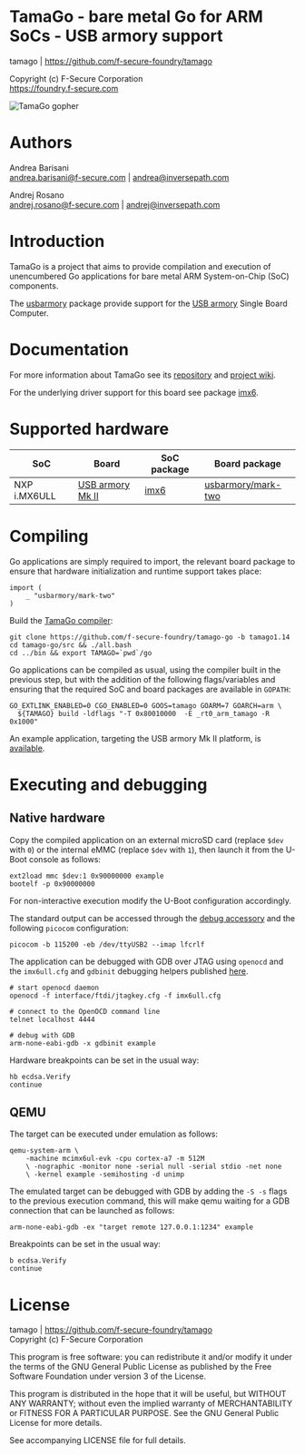 TamaGo - bare metal Go for ARM SoCs - USB armory support
========================================================

tamago | https://github.com/f-secure-foundry/tamago  

Copyright (c) F-Secure Corporation  
https://foundry.f-secure.com

![TamaGo gopher](https://github.com/f-secure-foundry/tamago/wiki/images/tamago.svg?sanitize=true)

Authors
=======

Andrea Barisani  
andrea.barisani@f-secure.com | andrea@inversepath.com  

Andrej Rosano  
andrej.rosano@f-secure.com   | andrej@inversepath.com  

Introduction
============

TamaGo is a project that aims to provide compilation and execution of
unencumbered Go applications for bare metal ARM System-on-Chip (SoC)
components.

The [usbarmory](https://github.com/f-secure-foundry/tamago/tree/master/usbarmory)
package provide support for the [USB armory](https://github.com/f-secure-foundry/usbarmory/wiki)
Single Board Computer.

Documentation
=============

For more information about TamaGo see its
[repository](https://github.com/f-secure-foundry/tamago) and
[project wiki](https://github.com/f-secure-foundry/tamago/wiki).

For the underlying driver support for this board see package
[imx6](https://github.com/f-secure-foundry/tamago/tree/master/imx6).

Supported hardware
==================

| SoC           | Board                                                                  | SoC package                                                         | Board package                                                                                   |
|---------------|------------------------------------------------------------------------|---------------------------------------------------------------------|-------------------------------------------------------------------------------------------------|
| NXP i.MX6ULL  | [USB armory Mk II](https://github.com/f-secure-foundry/usbarmory/wiki) | [imx6](https://github.com/f-secure-foundry/tamago/tree/master/imx6) | [usbarmory/mark-two](https://github.com/f-secure-foundry/tamago/tree/master/usbarmory/mark-two) |

Compiling
=========

Go applications are simply required to import, the relevant board package to
ensure that hardware initialization and runtime support takes place:

```golang
import (
	_ "usbarmory/mark-two"
)
```

Build the [TamaGo compiler](https://github.com/f-secure-foundry/tamago-go):

```
git clone https://github.com/f-secure-foundry/tamago-go -b tamago1.14
cd tamago-go/src && ./all.bash
cd ../bin && export TAMAGO=`pwd`/go
```

Go applications can be compiled as usual, using the compiler built in the
previous step, but with the addition of the following flags/variables and
ensuring that the required SoC and board packages are available in `GOPATH`:

```
GO_EXTLINK_ENABLED=0 CGO_ENABLED=0 GOOS=tamago GOARM=7 GOARCH=arm \
  ${TAMAGO} build -ldflags "-T 0x80010000  -E _rt0_arm_tamago -R 0x1000"
```

An example application, targeting the USB armory Mk II platform,
is [available](https://github.com/f-secure-foundry/tamago-example).

Executing and debugging
=======================

Native hardware
---------------

Copy the compiled application on an external microSD card (replace `$dev` with
`0`) or the internal eMMC (replace `$dev` with `1`), then launch it from the
U-Boot console as follows:

```
ext2load mmc $dev:1 0x90000000 example
bootelf -p 0x90000000
```

For non-interactive execution modify the U-Boot configuration accordingly.

The standard output can be accessed through the
[debug accessory](https://github.com/f-secure-foundry/usbarmory/tree/master/hardware/mark-two-debug-accessory)
and the following `picocom` configuration:

```
picocom -b 115200 -eb /dev/ttyUSB2 --imap lfcrlf
```

The application can be debugged with GDB over JTAG using `openocd` and the
`imx6ull.cfg` and `gdbinit` debugging helpers published
[here](https://github.com/f-secure-foundry/tamago/tree/master/dev).

```
# start openocd daemon
openocd -f interface/ftdi/jtagkey.cfg -f imx6ull.cfg

# connect to the OpenOCD command line
telnet localhost 4444

# debug with GDB
arm-none-eabi-gdb -x gdbinit example
```

Hardware breakpoints can be set in the usual way:

```
hb ecdsa.Verify
continue
```

QEMU
----

The target can be executed under emulation as follows:

```
qemu-system-arm \
	-machine mcimx6ul-evk -cpu cortex-a7 -m 512M
	\ -nographic -monitor none -serial null -serial stdio -net none
	\ -kernel example -semihosting -d unimp
```

The emulated target can be debugged with GDB by adding the `-S -s` flags to the
previous execution command, this will make qemu waiting for a GDB connection
that can be launched as follows:

```
arm-none-eabi-gdb -ex "target remote 127.0.0.1:1234" example
```

Breakpoints can be set in the usual way:

```
b ecdsa.Verify
continue
```

License
=======

tamago | https://github.com/f-secure-foundry/tamago  
Copyright (c) F-Secure Corporation

This program is free software: you can redistribute it and/or modify it under
the terms of the GNU General Public License as published by the Free Software
Foundation under version 3 of the License.

This program is distributed in the hope that it will be useful, but WITHOUT ANY
WARRANTY; without even the implied warranty of MERCHANTABILITY or FITNESS FOR A
PARTICULAR PURPOSE. See the GNU General Public License for more details.

See accompanying LICENSE file for full details.

